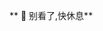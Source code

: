 
** 👀 别看了,快休息**

<!---
wangkaiyu13/wangkaiyu13 is a ✨ special ✨ repository because its `README.md` (this file) appears on your GitHub profile.
You can click the Preview link to take a look at your changes.
--->
